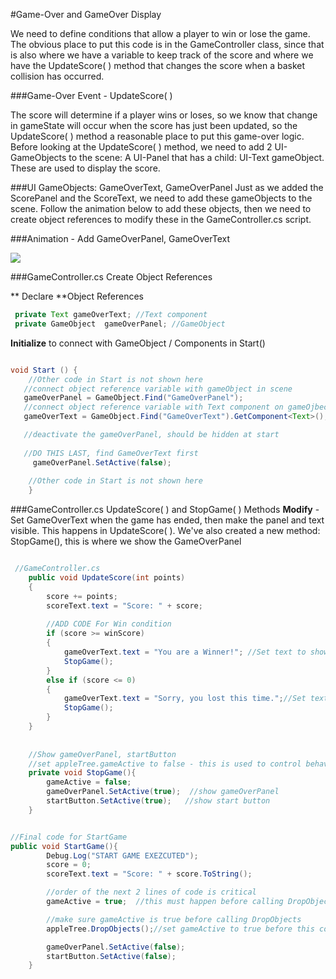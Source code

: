 #Game-Over and GameOver Display

We need to define conditions that allow a player to win or lose the game.  The obvious place to put this code is in the GameController class, since that is also where we have a variable to keep track of the score and where we have the UpdateScore( ) method that changes the score when a basket collision has occurred.  

###Game-Over Event - UpdateScore( )

The score will determine if a player wins or loses, so we know that change in gameState will occur when the score has just been updated, so the UpdateScore( ) method a reasonable place to put this game-over logic. Before looking at the UpdateScore( ) method, we need to add 2 UI-GameObjects to the scene: A UI-Panel that has a child: UI-Text gameObject. These are used to display the score.  

###UI GameObjects: GameOverText, GameOverPanel
Just as we added the ScorePanel and the ScoreText, we need to add these gameObjects to the scene. Follow the animation below to add these objects, then we need to create object references to modify these in the GameController.cs script. 

###Animation - Add GameOverPanel, GameOverText

![](http://g.recordit.co/scE8CnkjS2.gif)

###GameController.cs Create Object References

** Declare **Object References

```java
 private Text gameOverText; //Text component
 private GameObject  gameOverPanel; //GameObject
```
**Initialize** to connect with GameObject / Components in Start()

```java

void Start () {
    //Other code in Start is not shown here
   //connect object reference variable with gameObject in scene    
   gameOverPanel = GameObject.Find("GameOverPanel");
   //connect object reference variable with Text component on gameOjbect in scene
   gameOverText = GameObject.Find("GameOverText").GetComponent<Text>();

   //deactivate the gameOverPanel, should be hidden at start
  
   //DO THIS LAST, find GameOverText first
     gameOverPanel.SetActive(false);
     
    //Other code in Start is not shown here
	}

```
###GameController.cs UpdateScore( ) and StopGame( ) Methods
**Modify** - Set GameOverText when the game has ended, then make the panel and text visible.  This happens in UpdateScore( ).  We've also created a new method: StopGame(), this is where we show the GameOverPanel


```java

 //GameController.cs
    public void UpdateScore(int points)
    { 
        score += points;
        scoreText.text = "Score: " + score;
       
        //ADD CODE For Win condition
        if (score >= winScore)
        {
            gameOverText.text = "You are a Winner!"; //Set text to show win state
            StopGame();
        }
        else if (score <= 0)
        {
            gameOverText.text = "Sorry, you lost this time.";//Set text to show win state
            StopGame();
        }
    }
    
    
    //Show gameOverPanel, startButton
    //set appleTree.gameActive to false - this is used to control behavior of appleTree and basket.
    private void StopGame(){
        gameActive = false;
        gameOverPanel.SetActive(true);  //show gameOverPanel
        startButton.SetActive(true);   //show start button
    }


//Final code for StartGame
public void StartGame(){
        Debug.Log("START GAME EXEZCUTED");
        score = 0;
        scoreText.text = "Score: " + score.ToString();

        //order of the next 2 lines of code is critical
        gameActive = true;  //this must happen before calling DropObjects

        //make sure gameActive is true before calling DropObjects
        appleTree.DropObjects();//set gameActive to true before this code

        gameOverPanel.SetActive(false);
        startButton.SetActive(false);
    }
	

```

